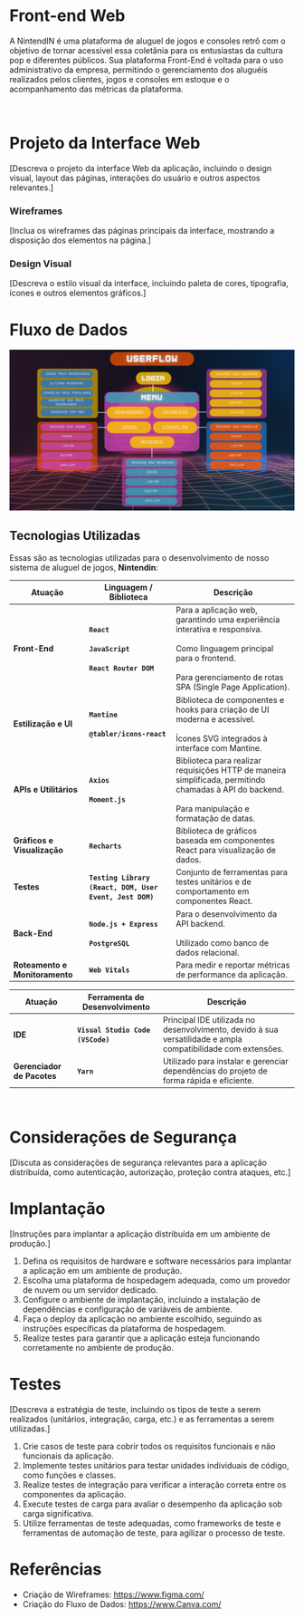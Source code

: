 # Front-end Web
A NintendIN é uma plataforma de aluguel de jogos e consoles retrô com o objetivo de tornar acessível essa coletânia para os entusiastas da cultura pop e diferentes públicos. Sua plataforma Front-End é voltada para o uso administrativo da empresa, permitindo o gerenciamento dos aluguéis realizados pelos clientes, jogos e consoles em estoque e o acompanhamento das métricas da plataforma.

<br>

# Projeto da Interface Web

[Descreva o projeto da interface Web da aplicação, incluindo o design visual, layout das páginas, interações do usuário e outros aspectos relevantes.]

### Wireframes

[Inclua os wireframes das páginas principais da interface, mostrando a disposição dos elementos na página.]

### Design Visual

[Descreva o estilo visual da interface, incluindo paleta de cores, tipografia, ícones e outros elementos gráficos.]

# Fluxo de Dados

![Userflow](./img/UserFlow.png)
<br>

## Tecnologias Utilizadas

Essas são as tecnologias utilizadas para o desenvolvimento de nosso sistema de aluguel de jogos, **Nintendin**:  

| Atuação | Linguagem / Biblioteca | Descrição |                                  
|---------|------------------------|-----------|
| **Front-End**  | **`React`** <br><br> **`JavaScript`** <br><br> **`React Router DOM`** | Para a aplicação web, garantindo uma experiência interativa e responsiva. <br><br> Como linguagem principal para o frontend. <br><br> Para gerenciamento de rotas SPA (Single Page Application). | 
| **Estilização e UI** | **`Mantine`** <br><br> **`@tabler/icons-react`** | Biblioteca de componentes e hooks para criação de UI moderna e acessível. <br><br> Ícones SVG integrados à interface com Mantine. |
| **APIs e Utilitários**  | **`Axios`** <br><br> **`Moment.js`** | Biblioteca para realizar requisições HTTP de maneira simplificada, permitindo chamadas à API do backend. <br><br> Para manipulação e formatação de datas. | 
| **Gráficos e Visualização** | **`Recharts`** | Biblioteca de gráficos baseada em componentes React para visualização de dados. |
| **Testes** | **`Testing Library (React, DOM, User Event, Jest DOM)`** | Conjunto de ferramentas para testes unitários e de comportamento em componentes React. |
| **Back-End**  | **`Node.js + Express`** <br><br> **`PostgreSQL`** | Para o desenvolvimento da API backend. <br><br> Utilizado como banco de dados relacional. |
| **Roteamento e Monitoramento** | **`Web Vitals`** | Para medir e reportar métricas de performance da aplicação. |

| Atuação | Ferramenta de Desenvolvimento | Descrição |                                  
|---------|-------------------------------|-----------|
| **IDE** | **`Visual Studio Code (VSCode)`** | Principal IDE utilizada no desenvolvimento, devido à sua versatilidade e ampla compatibilidade com extensões. |
| **Gerenciador de Pacotes** | **`Yarn`** | Utilizado para instalar e gerenciar dependências do projeto de forma rápida e eficiente. |

<br>

# Considerações de Segurança

[Discuta as considerações de segurança relevantes para a aplicação distribuída, como autenticação, autorização, proteção contra ataques, etc.]

# Implantação

[Instruções para implantar a aplicação distribuída em um ambiente de produção.]

1. Defina os requisitos de hardware e software necessários para implantar a aplicação em um ambiente de produção.
2. Escolha uma plataforma de hospedagem adequada, como um provedor de nuvem ou um servidor dedicado.
3. Configure o ambiente de implantação, incluindo a instalação de dependências e configuração de variáveis de ambiente.
4. Faça o deploy da aplicação no ambiente escolhido, seguindo as instruções específicas da plataforma de hospedagem.
5. Realize testes para garantir que a aplicação esteja funcionando corretamente no ambiente de produção.

# Testes

[Descreva a estratégia de teste, incluindo os tipos de teste a serem realizados (unitários, integração, carga, etc.) e as ferramentas a serem utilizadas.]

1. Crie casos de teste para cobrir todos os requisitos funcionais e não funcionais da aplicação.
2. Implemente testes unitários para testar unidades individuais de código, como funções e classes.
3. Realize testes de integração para verificar a interação correta entre os componentes da aplicação.
4. Execute testes de carga para avaliar o desempenho da aplicação sob carga significativa.
5. Utilize ferramentas de teste adequadas, como frameworks de teste e ferramentas de automação de teste, para agilizar o processo de teste.

# Referências

* Criação de Wireframes: https://www.figma.com/
* Criação do Fluxo de Dados:  https://www.Canva.com/

